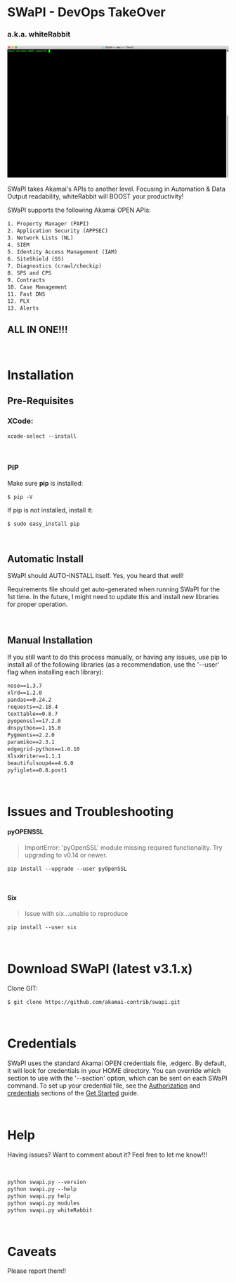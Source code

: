 # SWaPI - DevOps TakeOver

### a.k.a. whiteRabbit

![](assets/SWaPI-whiteRabbit.gif)

SWaPI takes Akamai's APIs to another level. Focusing in Automation & Data Output readability, whiteRabbit will BOOST your productivity!
&nbsp;

SWaPI supports the following Akamai OPEN APIs:

	1. Property Manager (PAPI)
	2. Application Security (APPSEC)
	3. Network Lists (NL)
	4. SIEM
	5. Identity Access Management (IAM)
	6. SiteShield (SS)
	7. Diagnostics (crawl/checkip)
	8. SPS and CPS
	9. Contracts
	10. Case Management
	11. Fast DNS
	12. PLX
	13. Alerts

## ALL IN ONE!!!
&nbsp;

# Installation

## Pre-Requisites

### XCode:

	xcode-select --install
&nbsp;

### PIP

Make sure **pip** is installed:

	$ pip -V

If pip is not installed, install it:

	$ sudo easy_install pip
&nbsp;
## Automatic Install

SWaPI should AUTO-INSTALL itself. Yes, you heard that well!

Requirements file should get auto-generated when running SWaPI for the 1st time. In the future, I might need to update this and install new libraries for proper operation.

&nbsp;
## Manual Installation

If you still want to do this process manually, or having any issues, use pip to install all of the following libraries (as a recommendation, use the '--user' flag when installing each library):

	nose==1.3.7
	xlrd==1.2.0
	pandas==0.24.2
	requests==2.18.4
	texttable==0.8.7
	pyopenssl==17.2.0
	dnspython==1.15.0
	Pygments==2.2.0
	paramiko==2.3.1
	edgegrid-python==1.0.10
	XlsxWriter==1.1.1
	beautifulsoup4==4.6.0
	pyfiglet==0.8.post1

&nbsp;

# Issues and Troubleshooting

#### pyOPENSSL
> ImportError: 'pyOpenSSL' module missing required functionality. Try upgrading to v0.14 or newer.

	pip install --upgrade --user pyOpenSSL

&nbsp;


#### Six
> Issue with six...unable to reproduce

	pip install --user six



&nbsp;
# Download SWaPI (latest v3.1.x)

Clone GIT:

	$ git clone https://github.com/akamai-contrib/swapi.git


&nbsp;
# Credentials

SWaPI uses the standard Akamai OPEN credentials file, .edgerc. By default, it will look for credentials in your HOME directory.
You can override which section to use with the '--section' option, which can be sent on each SWaPI command.
To set up your credential file, see the [Authorization](https://developer.akamai.com/legacy/introduction/Prov_Creds.html) and [credentials](https://developer.akamai.com/legacy/introduction/Conf_Client.html) sections of the [Get Started](https://developer.akamai.com/legacy/introduction/) guide.

&nbsp;
# Help

Having issues? Want to comment about it? Feel free to let me know!!!

&nbsp;

	python swapi.py --version
	python swapi.py --help
	python swapi.py help
	python swapi.py modules
	python swapi.py whiteRabbit

&nbsp;
# Caveats

Please report them!!
